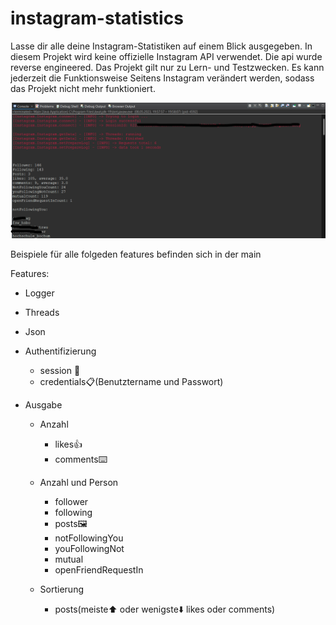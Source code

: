 # instagram-statistics

Lasse dir alle deine Instagram-Statistiken auf einem Blick ausgegeben. In diesem Projekt wird keine offizielle Instagram API verwendet. Die api wurde reverse engineered. Das Projekt gilt nur zu Lern- und Testzwecken. Es kann jederzeit die Funktionsweise Seitens Instagram verändert werden, sodass das Projekt nicht mehr funktioniert.

![Alt text](/img/output.png "Output")

Beispiele für alle folgeden features befinden sich in der main 

Features:

- Logger

- Threads

- Json

- Authentifizierung
    - session 🍪
    - credentials📋(Benutztername und Passwort)

- Ausgabe
    - Anzahl
      - likes👍
      - comments⌨️
    - Anzahl und Person
      - follower 
      - following
      - posts🖼️
      - notFollowingYou
      - youFollowingNot
      - mutual
      - openFriendRequestIn
    
    - Sortierung
      - posts(meiste⬆️ oder wenigste⬇️ likes oder comments)


